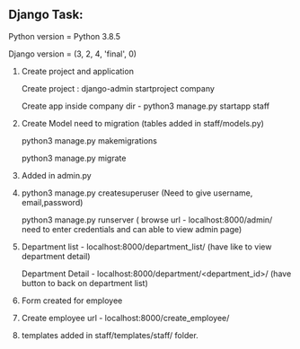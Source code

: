 Django Task:
------------
Python version = Python 3.8.5

Django version = (3, 2, 4, 'final', 0)

1. Create project and application

	Create project : django-admin startproject company
  
	Create app inside company dir - python3 manage.py startapp staff

2. Create Model need to migration (tables added in staff/models.py)

    python3 manage.py makemigrations
    
    python3 manage.py migrate

3. Added in admin.py 

4. python3 manage.py createsuperuser (Need to give username, email,password) 

   python3 manage.py runserver ( browse url - localhost:8000/admin/ need to enter credentials and can able to view admin page)

5. Department list - localhost:8000/department_list/ (have like to view department detail)

   Department Detail - localhost:8000/department/<department_id>/ (have button to back on department list)

6. Form created for employee

7. Create employee url - localhost:8000/create_employee/

8. templates added in staff/templates/staff/ folder.
